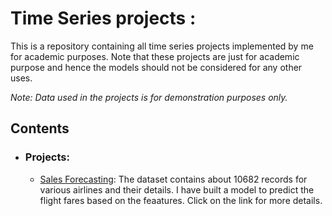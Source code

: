 # Time Series projects : 
This is a repository containing all time series projects implemented by me for academic purposes. Note that these projects are just for academic purpose and hence the models should not be considered for any other uses.

_Note: Data used in the projects is for demonstration purposes only._

## Contents

- ### Projects:

	- [Sales Forecasting](https://github.com/Pratik872/ML/tree/main/E2E%20Project/FlightFarePredictor): The dataset contains about 10682 records for various airlines and their details. I have built a model to predict the flight fares based on the feaatures. Click on the link for more details.
